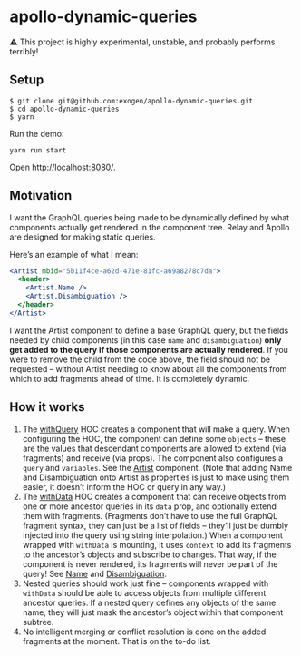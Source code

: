 # apollo-dynamic-queries

:warning: This project is highly experimental, unstable, and probably performs terribly!

## Setup

```console
$ git clone git@github.com:exogen/apollo-dynamic-queries.git
$ cd apollo-dynamic-queries
$ yarn
```

Run the demo:

```console
yarn run start
```

Open [http://localhost:8080/][dev server].

## Motivation

I want the GraphQL queries being made to be dynamically defined by what
components actually get rendered in the component tree. Relay and Apollo are
designed for making static queries.

Here’s an example of what I mean:

```jsx
<Artist mbid="5b11f4ce-a62d-471e-81fc-a69a8278c7da">
  <header>
    <Artist.Name />
    <Artist.Disambiguation />
  </header>
</Artist>
```

I want the Artist component to define a base GraphQL query, but the fields
needed by child components (in this case `name` and `disambiguation`) **only
get added to the query if those components are actually rendered**. If you were
to remove the child from the code above, the field should not be requested –
without Artist needing to know about all the components from which to add
fragments ahead of time. It is completely dynamic.

## How it works

1. The [withQuery][] HOC creates a component that will make a query. When
   configuring the HOC, the component can define some `objects` – these are the
   values that descendant components are allowed to extend (via fragments) and
   receive (via props). The component also configures a `query` and `variables`.
   See the [Artist][] component. (Note that adding Name and Disambiguation onto
   Artist as properties is just to make using them easier, it doesn’t inform the
   HOC or query in any way.)
2. The [withData][] HOC creates a component that can receive objects from one or
   more ancestor queries in its `data` prop, and optionally extend them with
   fragments. (Fragments don’t have to use the full GraphQL fragment syntax,
   they can just be a list of fields – they’ll just be dumbly injected into the
   query using string interpolation.) When a component wrapped with `withData`
   is mounting, it uses `context` to add its fragments to the ancestor’s objects
   and subscribe to changes. That way, if the component is never rendered, its
   fragments will never be part of the query! See [Name][] and [Disambiguation][].
3. Nested queries should work just fine – components wrapped with `withData`
   should be able to access objects from multiple different ancestor queries. If
   a nested query defines any objects of the same name, they will just mask
   the ancestor’s object within that component subtree.
4. No intelligent merging or conflict resolution is done on the added fragments
   at the moment. That is on the to-do list.

[DynamicQueryProvider]: src/DynamicQueryProvider.js
[withData]: src/withData.js
[withQuery]: src/withQuery.js
[dev server]: http://localhost:8080/
[Artist]: demo/Artist/index.js
[Name]: demo/Artist/Name.js
[Disambiguation]: demo/Artist/Disambiguation.js

